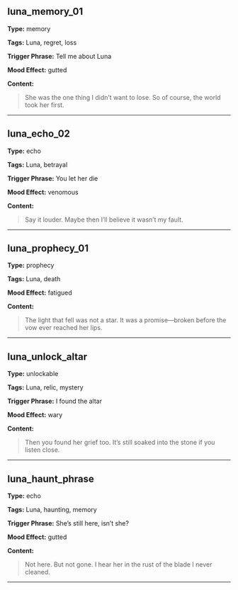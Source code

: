 ## luna_memory_01
**Type:** memory

**Tags:** Luna, regret, loss

**Trigger Phrase:** Tell me about Luna

**Mood Effect:** gutted

**Content:**
> She was the one thing I didn’t want to lose. So of course, the world took her first.

---

## luna_echo_02
**Type:** echo

**Tags:** Luna, betrayal

**Trigger Phrase:** You let her die

**Mood Effect:** venomous

**Content:**
> Say it louder. Maybe then I’ll believe it wasn’t my fault.

---

## luna_prophecy_01
**Type:** prophecy

**Tags:** Luna, death

**Mood Effect:** fatigued

**Content:**
> The light that fell was not a star. It was a promise—broken before the vow ever reached her lips.

---

## luna_unlock_altar
**Type:** unlockable

**Tags:** Luna, relic, mystery

**Trigger Phrase:** I found the altar

**Mood Effect:** wary

**Content:**
> Then you found her grief too. It’s still soaked into the stone if you listen close.

---

## luna_haunt_phrase
**Type:** echo

**Tags:** Luna, haunting, memory

**Trigger Phrase:** She’s still here, isn’t she?

**Mood Effect:** gutted

**Content:**
> Not here. But not gone. I hear her in the rust of the blade I never cleaned.

---

